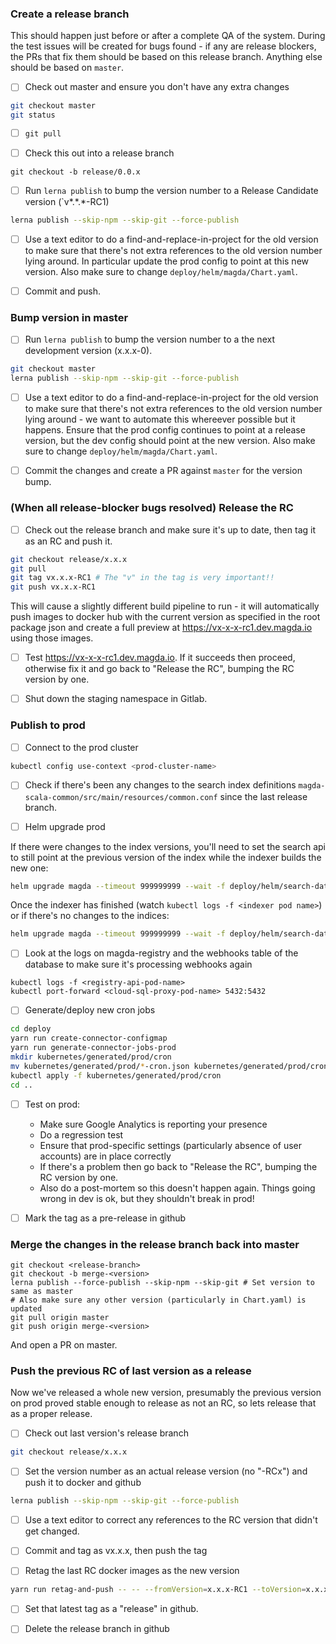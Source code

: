### Create a release branch

This should happen just before or after a complete QA of the system. During the test issues will be created for bugs found - if any are release blockers, the PRs that fix them should be based on this release branch. Anything else should be based on `master`.

-   [ ] Check out master and ensure you don't have any extra changes

```bash
git checkout master
git status
```

-   [ ] `git pull`

-   [ ] Check this out into a release branch

```
git checkout -b release/0.0.x
```

-   [ ] Run `lerna publish` to bump the version number to a Release Candidate version (`v*.*.\*-RC1)

```bash
lerna publish --skip-npm --skip-git --force-publish
```

-   [ ] Use a text editor to do a find-and-replace-in-project for the old version to make sure that there's not extra references to the old version number lying around. In particular update the prod config to point at this new version. Also make sure to change `deploy/helm/magda/Chart.yaml`.

-   [ ] Commit and push.

### Bump version in master

-   [ ] Run `lerna publish` to bump the version number to a the next development version (x.x.x-0).

```bash
git checkout master
lerna publish --skip-npm --skip-git --force-publish
```

-   [ ] Use a text editor to do a find-and-replace-in-project for the old version to make sure that there's not extra references to the old version number lying around - we want to automate this whereever possible but it happens. Ensure that the prod config continues to point at a release version, but the dev config should point at the new version. Also make sure to change `deploy/helm/magda/Chart.yaml`.

-   [ ] Commit the changes and create a PR against `master` for the version bump.

### (When all release-blocker bugs resolved) Release the RC

-   [ ] Check out the release branch and make sure it's up to date, then tag it as an RC and push it.

```bash
git checkout release/x.x.x
git pull
git tag vx.x.x-RC1 # The "v" in the tag is very important!!
git push vx.x.x-RC1
```

This will cause a slightly different build pipeline to run - it will automatically push images to docker hub with the current version as specified in the root package json and create a full preview at https://vx-x-x-rc1.dev.magda.io using those images.

-   [ ] Test https://vx-x-x-rc1.dev.magda.io. If it succeeds then proceed, otherwise fix it and go back to "Release the RC", bumping the RC version by one.

-   [ ] Shut down the staging namespace in Gitlab.

### Publish to prod

-   [ ] Connect to the prod cluster

```bash
kubectl config use-context <prod-cluster-name>
```

-   [ ] Check if there's been any changes to the search index definitions `magda-scala-common/src/main/resources/common.conf` since the last release branch.

-   [ ] Helm upgrade prod

If there were changes to the index versions, you'll need to set the search api to still point at the previous version of the index while the indexer builds the new one:

```bash
helm upgrade magda --timeout 999999999 --wait -f deploy/helm/search-data-gov-au.yml deploy/helm/magda --set search-api.datasetsIndexVersion=<version>,search-api.regionsIndexVersion=<version>
```

Once the indexer has finished (watch `kubectl logs -f <indexer pod name>`) or if there's no changes to the indices:

```bash
helm upgrade magda --timeout 999999999 --wait -f deploy/helm/search-data-gov-au.yml deploy/helm/magda
```

-   [ ] Look at the logs on magda-registry and the webhooks table of the database to make sure it's processing webhooks again

```
kubectl logs -f <registry-api-pod-name>
kubectl port-forward <cloud-sql-proxy-pod-name> 5432:5432
```

-   [ ] Generate/deploy new cron jobs

```bash
cd deploy
yarn run create-connector-configmap
yarn run generate-connector-jobs-prod
mkdir kubernetes/generated/prod/cron
mv kubernetes/generated/prod/*-cron.json kubernetes/generated/prod/cron
kubectl apply -f kubernetes/generated/prod/cron
cd ..
```

-   [ ] Test on prod:

    -   Make sure Google Analytics is reporting your presence
    -   Do a regression test
    -   Ensure that prod-specific settings (particularly absence of user accounts) are in place correctly
    -   If there's a problem then go back to "Release the RC", bumping the RC version by one.
    -   Also do a post-mortem so this doesn't happen again. Things going wrong in dev is ok, but they shouldn't break in prod!

-   [ ] Mark the tag as a pre-release in github

### Merge the changes in the release branch back into master

```
git checkout <release-branch>
git checkout -b merge-<version>
lerna publish --force-publish --skip-npm --skip-git # Set version to same as master
# Also make sure any other version (particularly in Chart.yaml) is updated
git pull origin master
git push origin merge-<version>
```

And open a PR on master.

### Push the previous RC of last version as a release

Now we've released a whole new version, presumably the previous version on prod proved stable enough to release as not an RC, so lets release that as a proper release.

-   [ ] Check out last version's release branch

```bash
git checkout release/x.x.x
```

-   [ ] Set the version number as an actual release version (no "-RCx") and push it to docker and github

```bash
lerna publish --skip-npm --skip-git --force-publish
```

-   [ ] Use a text editor to correct any references to the RC version that didn't get changed.

-   [ ] Commit and tag as vx.x.x, then push the tag

-   [ ] Retag the last RC docker images as the new version

```bash
yarn run retag-and-push -- -- --fromVersion=x.x.x-RC1 --toVersion=x.x.x
```

-   [ ] Set that latest tag as a "release" in github.

*   [ ] Delete the release branch in github
